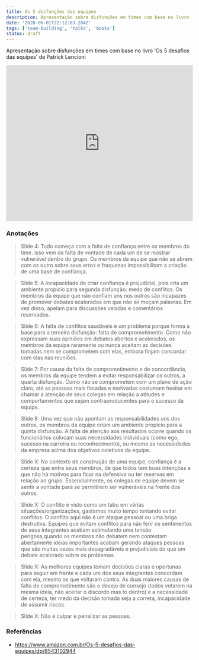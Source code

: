 ```yaml
---
title: As 5 disfunções das equipes
description: Apresentação sobre disfunções em times com base no livro 'Os 5 desafios das equipes' de Patrick Lencioni
date: '2020-06-01T22:12:03.284Z'
tags: ['team-building', 'talks', 'books']
status: draft
---
```


Apresentação sobre disfunções em times com base no livro 'Os 5 desafios das equipes' de Patrick Lencioni

<iframe
  src="https://slides.com/diegocoxta/5-disfuncoes-equipes/embed"
  width="100%"
  height="420"
  title="As 5 disfunções ​das equipes"
  scrolling="no"
  frameborder="0"
  webkitallowfullscreen
  mozallowfullscreen
  allowfullscreen
></iframe>

### Anotações

> Slide 4: Tudo começa com a falta de confiança entre os membros do time. isso vem da falta de vontade de cada um de se mostrar vulnerável dentro do grupo. Os membros da equipe que não se abrem com os outro sobre seus erros e fraquezas impossibilitam a criação de uma base de confiança.

> Slide 5: A incapacidade de criar confiança é prejudicial, pois cria um ambiente propício para segunda disfunção: medo de conflitos. Os membros da equipe que não confiam uns nos outros são incapazes de promover debates acalorados em que não se meçam palavras. Em vez disso, apelam para discussões veladas e comentários reservados.

> Slide 6: A falta de conflitos saudáveis é um problema porque forma a base para a terceira disfunção: falta de comprometimento. Como não expressam suas opiniões em debates abertos e acalorados, os membros da equipe raramente ou nunca aceitam as decisões tomadas nem se comprometem com elas, embora finjam concordar com elas nas reuniões.

> Slide 7: Por causa da falta de comprometimento e de concordância, os membros da equipe tendem a evitar responsabilizar os outros, a quarta disfunção. Como não se comprometem com um plano de ação claro, até as pessoas mais focadas e motivadas costumam hesitar em chamar a atenção de seus colegas em relação a atitudes e comportamentos que sejam contraproducentes para o sucesso da equipe.

> Slide 8: Uma vez que não apontam as responsabilidades uns dos outros, os membros da equipe criam um ambiente propício para a quinta disfunção. A falta de atenção aos resultados ocorre quando os funcionários colocam suas necessidades individuais (como ego, sucesso na carreira ou reconhecimento), ou mesmo as necessidades da empresa acima dos objetivos coletivos da equipe.

> Slide X: No contexto de construção de uma equipe, confiança é a certeza que entre seus membros, de que todos tem boas intenções e que não há motivos para ficar na defensiva ou ter reservas em relação ao grupo. Essencialmente, os colegas de equipe devem se sentir a vontade para se permitirem ser vulneráveis na frente dos outros.

> Slide X: O conflito é visto como um tabu em várias situações/organizações, gastamos muito tempo tentando evitar conflitos. O conflito aqui não é um ataque pessoal ou uma briga destrutiva. Equipes que evitam conflitos para não ferir os sentimentos de seus integrantes acabam estimulando uma tensão perigosa,quando os membros não debatem nem contestam abertamente ideias importantes acabam gerando ataques pessoas que são muitas vezes mais desagradáveis e prejudiciais do que um debate acalorado sobre os problemas.

> Slide X: As melhores equipes tomam decisões claras e oportunas para seguir em frente e cada um dos seus integrantes concordam com ela, mesmo os que voltaram contra. As duas maiores causas de falta de comprometimento são o desejo de consejo (todos votarem na mesma ideia, não aceitar o discordo mas to dentro) e a necessidade de certeza, ter medo da decisão tomada seja a correta, incapacidade de assumir riscos.

> Slide X: Não é culpar e penalizar as pessoas.

### Referências

- https://www.amazon.com.br/Os-5-desafios-das-equipes/dp/8543102944
